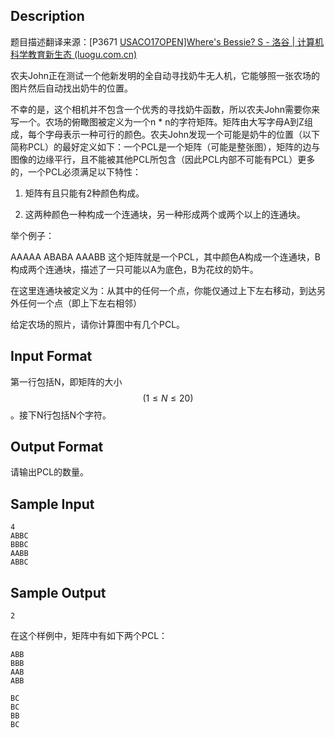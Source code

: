 ## Description

题目描述翻译来源：[P3671 [USACO17OPEN\]Where's Bessie? S - 洛谷 | 计算机科学教育新生态 (luogu.com.cn)](https://www.luogu.com.cn/problem/P3671)

农夫John正在测试一个他新发明的全自动寻找奶牛无人机，它能够照一张农场的图片然后自动找出奶牛的位置。

不幸的是，这个相机并不包含一个优秀的寻找奶牛函数，所以农夫John需要你来写一个。农场的俯瞰图被定义为一个n * n的字符矩阵。矩阵由大写字母A到Z组成，每个字母表示一种可行的颜色。农夫John发现一个可能是奶牛的位置（以下简称PCL）的最好定义如下：一个PCL是一个矩阵（可能是整张图），矩阵的边与图像的边缘平行，且不能被其他PCL所包含（因此PCL内部不可能有PCL）更多的，一个PCL必须满足以下特性：

1. 矩阵有且只能有2种颜色构成。

2. 这两种颜色一种构成一个连通块，另一种形成两个或两个以上的连通块。

举个例子：

AAAAA ABABA AAABB 这个矩阵就是一个PCL，其中颜色A构成一个连通块，B构成两个连通块，描述了一只可能以A为底色，B为花纹的奶牛。

在这里连通块被定义为：从其中的任何一个点，你能仅通过上下左右移动，到达另外任何一个点（即上下左右相邻）

给定农场的照片，请你计算图中有几个PCL。

## Input Format

第一行包括N，即矩阵的大小$$(1 \leq N \leq 20)$$。接下N行包括N个字符。

## Output Format

请输出PCL的数量。

## Sample Input

```
4
ABBC
BBBC
AABB
ABBC
```

## Sample Output

```
2
```

在这个样例中，矩阵中有如下两个PCL：

```
ABB
BBB
AAB
ABB
```

```
BC
BC
BB
BC
```



